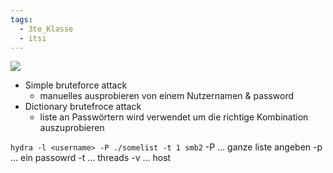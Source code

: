 ```yaml
---
tags:
  - 3te_Klasse
  - itsi
---
```

![](%C3%9Cbung%209%20windoof%20server%20test%20thing%2020-03-2025-38.excalidraw.svg)
- Simple bruteforce attack
	- manuelles ausprobieren von einem Nutzernamen & password
- Dictionary brutefroce attack
	- liste an Passwörtern wird verwendet um die richtige Kombination auszuprobieren
	
`hydra -l <username> -P ./somelist -t 1 smb2`
-P ... ganze liste angeben
-p ... ein passowrd
-t ... threads
-v ... host